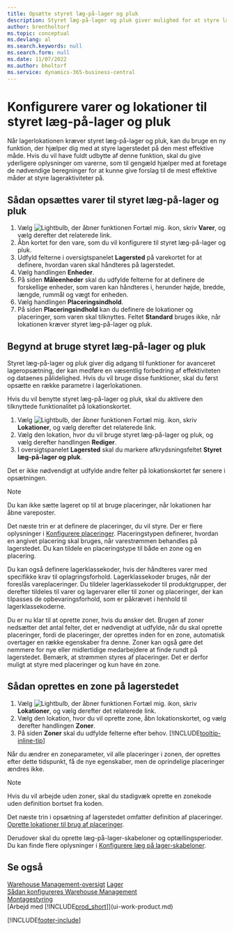 ```yaml
---
title: Opsætte styret læg-på-lager og pluk
description: Styret læg-på-lager og pluk giver mulighed for at styre lagerstedet effektivt.
author: brentholtorf
ms.topic: conceptual
ms.devlang: al
ms.search.keywords: null
ms.search.form: null
ms.date: 11/07/2022
ms.author: bholtorf
ms.service: dynamics-365-business-central
---
```

# <a name="set-up-items-and-locations-for-directed-put-away-and-pick"></a>Konfigurere varer og lokationer til styret læg-på-lager og pluk

Når lagerlokationen kræver styret læg-på-lager og pluk, kan du bruge en ny funktion, der hjælper dig med at styre lagerstedet på den mest effektive måde. Hvis du vil have fuldt udbytte af denne funktion, skal du give yderligere oplysninger om varerne, som til gengæld hjælper med at foretage de nødvendige beregninger for at kunne give forslag til de mest effektive måder at styre lageraktiviteter på. 

## <a name="to-set-up-an-item-for-directed-put-away-and-pick"></a>Sådan opsættes varer til styret læg-på-lager og pluk

1. Vælg ![Lightbulb, der åbner funktionen Fortæl mig.](media/ui-search/search_small.png "Fortæl mig, hvad du vil foretage dig") ikon, skriv **Varer**, og vælg derefter det relaterede link.  
2. Åbn kortet for den vare, som du vil konfigurere til styret læg-på-lager og pluk.
3. Udfyld felterne i oversigtspanelet **Lagersted** på varekortet for at definere, hvordan varen skal håndteres på lagerstedet.  
4. Vælg handlingen **Enheder**.
5. På siden **Måleenheder** skal du udfylde felterne for at definere de forskellige enheder, som varen kan håndteres i, herunder højde, bredde, længde, rummål og vægt for enheden.
6. Vælg handlingen **Placeringsindhold**.
7. På siden **Placeringsindhold** kan du definere de lokationer og placeringer, som varen skal tilknyttes. Feltet **Standard** bruges ikke, når lokationen kræver styret læg-på-lager og pluk.  

## <a name="to-start-using-directed-put-away-and-pick"></a>Begynd at bruge styret læg-på-lager og pluk

Styret læg-på-lager og pluk giver dig adgang til funktioner for avanceret lageropsætning, der kan medføre en væsentlig forbedring af effektiviteten og dataenes pålidelighed. Hvis du vil bruge disse funktioner, skal du først opsætte en række parametre i lagerlokationen.  

Hvis du vil benytte styret læg-på-lager og pluk, skal du aktivere den tilknyttede funktionalitet på lokationskortet.

1. Vælg ![Lightbulb, der åbner funktionen Fortæl mig.](media/ui-search/search_small.png "Fortæl mig, hvad du vil foretage dig") ikon, skriv **Lokationer**, og vælg derefter det relaterede link.  
2. Vælg den lokation, hvor du vil bruge styret læg-på-lager og pluk, og vælg derefter handlingen **Rediger**.  
3. I oversigtspanelet **Lagersted** skal du markere afkrydsningsfeltet **Styret læg-på-lager og pluk**.  

Det er ikke nødvendigt at udfylde andre felter på lokationskortet før senere i opsætningen.  

> [!NOTE]  
> Du kan ikke sætte lageret op til at bruge placeringer, når lokationen har åbne vareposter.  

Det næste trin er at definere de placeringer, du vil styre. Der er flere oplysninger i [Konfigurere placeringer](warehouse-how-to-set-up-bin-types.md). Placeringstypen definerer, hvordan en angivet placering skal bruges, når varestrømmen behandles på lagerstedet. Du kan tildele en placeringstype til både en zone og en placering.  

Du kan også definere lagerklassekoder, hvis der håndteres varer med specifikke krav til oplagringsforhold. Lagerklassekoder bruges, når der foreslås vareplaceringer. Du tildeler lagerklassekoder til produktgrupper, der derefter tildeles til varer og lagervarer eller til zoner og placeringer, der kan tilpasses de opbevaringsforhold, som er påkrævet i henhold til lagerklassekoderne.  

Du er nu klar til at oprette zoner, hvis du ønsker det. Brugen af zoner nedsætter det antal felter, det er nødvendigt at udfylde, når du skal oprette placeringer, fordi de placeringer, der oprettes inden for en zone, automatisk overtager en række egenskaber fra denne. Zoner kan også gøre det nemmere for nye eller midlertidige medarbejdere at finde rundt på lagerstedet. Bemærk, at strømmen styres af placeringer. Det er derfor muligt at styre med placeringer og kun have én zone.  

## <a name="to-set-up-a-zone-in-your-warehouse"></a>Sådan oprettes en zone på lagerstedet

1. Vælg ![Lightbulb, der åbner funktionen Fortæl mig.](media/ui-search/search_small.png "Fortæl mig, hvad du vil foretage dig") ikon, skriv **Lokationer**, og vælg derefter det relaterede link.  
2. Vælg den lokation, hvor du vil oprette zone, åbn lokationskortet, og vælg derefter handlingen **Zoner**.  
3. På siden **Zoner** skal du udfylde felterne efter behov. [!INCLUDE[tooltip-inline-tip](includes/tooltip-inline-tip_md.md)]  

Når du ændrer en zoneparameter, vil alle placeringer i zonen, der oprettes efter dette tidspunkt, få de nye egenskaber, men de oprindelige placeringer ændres ikke.  

> [!NOTE]  
> Hvis du vil arbejde uden zoner, skal du stadigvæk oprette en zonekode uden definition bortset fra koden.  

Det næste trin i opsætning af lagerstedet omfatter definition af placeringer. [Oprette lokationer til brug af placeringer](warehouse-how-to-set-up-locations-to-use-bins.md).  

Derudover skal du oprette læg-på-lager-skabeloner og optællingsperioder. Du kan finde flere oplysninger i [Konfigurere læg på lager-skabeloner](warehouse-how-to-set-up-put-away-templates.md).  

## <a name="see-also"></a>Se også

[Warehouse Management-oversigt](design-details-warehouse-management.md)
[Lager](inventory-manage-inventory.md)  
[Sådan konfigureres Warehouse Management](warehouse-setup-warehouse.md)     
[Montagestyring](assembly-assemble-items.md)    
[Arbejd med [!INCLUDE[prod_short](includes/prod_short.md)]](ui-work-product.md)  


[!INCLUDE[footer-include](includes/footer-banner.md)]
